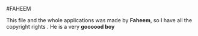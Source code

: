 #FAHEEM

This file and the whole applications  was made by **Faheem**, so I have all the copyright rights .
He is a very **goooood boy**